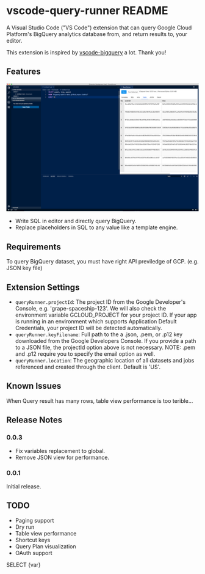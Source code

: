 # vscode-query-runner README

A Visual Studio Code ("VS Code") extension that can query Google Cloud Platform's BigQuery analytics database from, and return results to, your editor.

This extension is inspired by [vscode-bigquery](https://github.com/google/vscode-bigquery) a lot. Thank you!

## Features

![ScreenShot](./images/ScreenShot.png)

- Write SQL in editor and directly query BigQuery.
- Replace placeholders in SQL to any value like a template engine.

## Requirements

To query BigQuery dataset, you must have right API previledge of GCP. (e.g. JSON key file)

## Extension Settings

* `queryRunner.projectId`: The project ID from the Google Developer's Console, e.g. 'grape-spaceship-123'. We will also check the environment variable GCLOUD_PROJECT for your project ID. If your app is running in an environment which supports Application Default Credentials, your project ID will be detected automatically.
* `queryRunner.keyFilename`: Full path to the a .json, .pem, or .p12 key downloaded from the Google Developers Console. If you provide a path to a JSON file, the projectId option above is not necessary. NOTE: .pem and .p12 require you to specify the email option as well.
* `queryRunner.location`: The geographic location of all datasets and jobs referenced and created through the client. Default is 'US'.

## Known Issues

When Query result has many rows, table view performance is too terible...

## Release Notes

### 0.0.3

- Fix variables replacement to global.
- Remove JSON view for performance.

### 0.0.1

Initial release.

## TODO

- Paging support
- Dry run
- Table view performance
- Shortcut keys
- Query Plan visualization
- OAuth support

SELECT
{var}